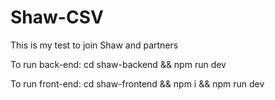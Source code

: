 # Shaw-CSV
This is my test to join Shaw and partners

To run back-end: cd shaw-backend && npm run dev

To run front-end: cd shaw-frontend && npm i && npm run dev

